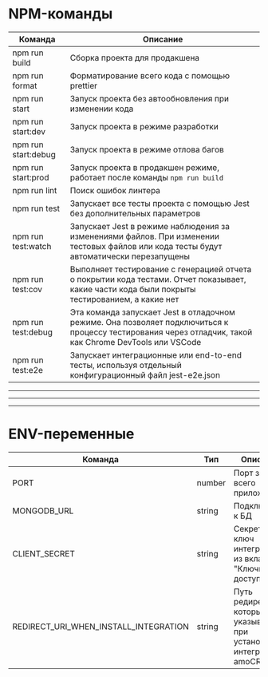# NPM-команды

| Команда             | Описание                                                                                                                                                |
| ------------------- | ------------------------------------------------------------------------------------------------------------------------------------------------------- |
| npm run build       | Сборка проекта для продакшена                                                                                                                           |
| npm run format      | Форматирование всего кода с помощью prettier                                                                                                            |
| npm run start       | Запуск проекта без автообновления при изменении кода                                                                                                    |
| npm run start:dev   | Запуск проекта в режиме разработки                                                                                                                      |
| npm run start:debug | Запуск проекта в режиме отлова багов                                                                                                                    |
| npm run start:prod  | Запуск проекта в продакшен режиме, работает после команды `npm run build`                                                                               |
| npm run lint        | Поиск ошибок линтера                                                                                                                                    |
| npm run test        | Запускает все тесты проекта с помощью Jest без дополнительных параметров                                                                                |
| npm run test:watch  | Запускает Jest в режиме наблюдения за изменениями файлов. При изменении тестовых файлов или кода тесты будут автоматически перезапущены                 |
| npm run test:cov    | Выполняет тестирование с генерацией отчета о покрытии кода тестами. Отчет показывает, какие части кода были покрыты тестированием, а какие нет          |
| npm run test:debug  | Эта команда запускает Jest в отладочном режиме. Она позволяет подключиться к процессу тестирования через отладчик, такой как Chrome DevTools или VSCode |
| npm run test:e2e    | Запускает интеграционные или end-to-end тесты, используя отдельный конфигурационный файл jest-e2e.json                                                  |

---

---

---

# ENV-переменные

| Команда                               | Тип    | Описание                                                              |
| ------------------------------------- | ------ | --------------------------------------------------------------------- |
| PORT                                  | number | Порт запуска всего приложения                                         |
| MONGODB_URL                           | string | Подключение к БД                                                      |
| CLIENT_SECRET                         | string | Секретный ключ интеграции из вкладки "Ключи и доступы"                |
| REDIRECT_URI_WHEN_INSTALL_INTEGRATION | string | Путь редиректа, который указывается при установке интеграции в amoCRM |
